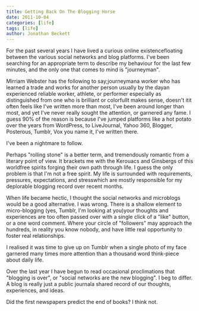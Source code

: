 ```yaml
---
title: Getting Back On The Blogging Horse
date: 2011-10-04
categories: [life]
tags: [life]
author: Jonathan Beckett
---
```


For the past several years I have lived a curious online existencefloating between the various social networks and blog platforms. I've been searching for an appropriate term to describe my behaviour for the last few minutes, and the only one that comes to mind is "journeyman".

Mirriam Webster has the following to say;journeymana worker who has learned a trade and works for another person usually by the dayan experienced reliable worker, athlete, or performer especially as distinguished from one who is brilliant or colorfulIt makes sense, doesn't itit often feels like I've written more than most, I've been around longer than most, and yet I've never really sought the attention, or garnered any fame. I guess 90% of the reason is because I've jumped platforms like a hot potato over the years from WordPress, to LiveJournal, Yahoo 360, Blogger, Posterous, Tumblr, Vox you name it, I've written there.

I've been a nightmare to follow.

Perhaps "rolling stone" is a better term, and tremendously romantic from a literary point of view. It brackets me with the Kerouacs and Ginsbergs of this worldfree spirits forging their own path through life. I guess the only problem is that I'm not a free spirit. My life is surrounded with requirements, pressures, expectations, and stresswhich are mostly responsible for my deplorable blogging record over recent months.

When life became hectic, I thought the social networks and microblogs would be a good alternative. I was wrong. There is a shallow element to micro-blogging (yes, Tumblr, I'm looking at you)your thoughts and experiences are too often passed over with a single click of a "like" button, or a one word comment. Where your circle of "followers" may approach the hundreds, in reality you know nobody, and have little real opportunity to foster real relationships.

I realised it was time to give up on Tumblr when a single photo of my face garnered many times more attention than a thousand word think-piece about daily life.

Over the last year I have begun to read occasional proclimations that "blogging is over", or "social networks are the new blogging". I beg to differ. A blog is really just a public journala shared record of our thoughts, experiences, and ideas.

Did the first newspapers predict the end of books? I think not.